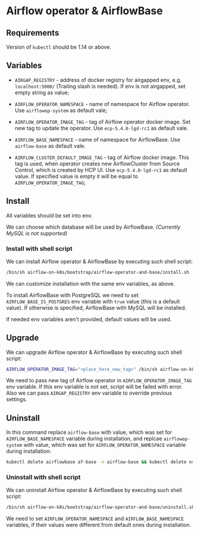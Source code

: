 # Airflow operator & AirflowBase

## Requirements

Version of `kubectl` should be 1.14 or above.

## Variables

* `AIRGAP_REGISTRY` - address of docker registry for airgapped env, e.g. `localhost:5000/` (Trailing slash is needed). If env is not airgapped, set empty string as value;

* `AIRFLOW_OPERATOR_NAMESPACE` - name of namespace for Airflow operator. Use `airflowop-system` as default vale;

* `AIRFLOW_OPERATOR_IMAGE_TAG` - tag of Airflow operator docker image. Set new tag to update the operator. Use `ecp-5.4.0-lgd-rc1` as default vale.

* `AIRFLOW_BASE_NAMESPACE` - name of namespace for AirflowBase. Use `airflow-base` as default vale.

* `AIRFLOW_CLUSTER_DEFAULT_IMAGE_TAG` - tag of Airflow docker image. This tag is used, when operator creates new AirflowCluster from Source Control, which is created by HCP UI. Use `ecp-5.4.0-lgd-rc1` as default value. If specified value is empty it will be equal to `AIRFLOW_OPERATOR_IMAGE_TAG`;

## Install

All variables should be set into env.

We can choose which database will be used by AirflowBase. _(Currently MySQL is not supported)_

### Install with shell script

We can install Airflow operator & AirflowBase by executing such shell script:

```bash
/bin/sh airflow-on-k8s/bootstrap/airflow-operator-and-base/install.sh
```

We can customize installation with the same env variables, as above.

To install AirflowBase with PostgreSQL we need to set `AIRFLOW_BASE_IS_POSTGRES` env variable with `true` value (this is a default value). If otherwise is specified, AirflowBase with MySQL will be installed.

If needed env variables aren't provided, default values will be used. 

## Upgrade

We can upgrade Airflow operator & AirflowBase by executing such shell script:

```bash
AIRFLOW_OPERATOR_IMAGE_TAG="<place_here_new_tag>" /bin/sh airflow-on-k8s/bootstrap/airflow-operator-and-base/upgrade.sh
```

We need to pass new tag of Airflow operator in `AIRFLOW_OPERATOR_IMAGE_TAG` env variable. If this env variable is not set, script will be failed with error. Also we can pass `AIRGAP_REGISTRY` env variable to override previous settings.

## Uninstall

In this command replace `airflow-base` with value, which was set for `AIRFLOW_BASE_NAMESPACE` variable during installation, and replcae `airflowop-system` with value, which was set for `AIRFLOW_OPERATOR_NAMESPACE` variable during installation:

```bash
kubectl delete airflowbase af-base -n airflow-base && kubectl delete ns airflow-base && kubectl delete ns airflowop-system && kubectl delete crd airflowbases.airflow.hpe.com  airflowclusters.airflow.hpe.com applications.app.k8s.io && kubectl delete clusterrolebinding airflowop-manager-rolebinding && kubectl delete clusterrole airflowop-manager-role
```

### Uninstall with shell script

We can uninstall Airflow operator & AirflowBase by executing such shell script:

```bash
/bin/sh airflow-on-k8s/bootstrap/airflow-operator-and-base/uninstall.sh
```

We need to set `AIRFLOW_OPERATOR_NAMESPACE` and `AIRFLOW_BASE_NAMESPACE` variables, if their values were different from default ones during installation.
